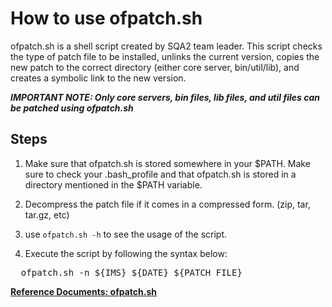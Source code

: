 # How to use ofpatch.sh

ofpatch.sh is a shell script created by SQA2 team leader. This script checks the type of patch file to be installed, unlinks the current version, copies the new patch to the correct directory (either core server, bin/util/lib), and creates a symbolic link to the new version. 

_**IMPORTANT NOTE: Only core servers, bin files, lib files, and util files can be patched using ofpatch.sh**_

## Steps

1. Make sure that ofpatch.sh is stored somewhere in your $PATH. Make sure to check your .bash_profile and that ofpatch.sh is stored in a directory mentioned in the $PATH variable.

2. Decompress the patch file if it comes in a compressed form. (zip, tar, tar.gz, etc)

3. use ```ofpatch.sh -h``` to see the usage of the script.

4. Execute the script by following the syntax below:

<pre>
  ofpatch.sh -n ${IMS}_${DATE} ${PATCH_FILE}
</pre>

[**Reference Documents: ofpatch.sh**](./ofpatch.sh)